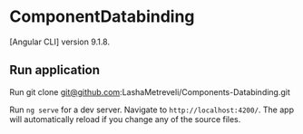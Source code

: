 # ComponentDatabinding

[Angular CLI] version 9.1.8.

## Run application

Run git clone git@github.com:LashaMetreveli/Components-Databinding.git

Run `ng serve` for a dev server. Navigate to `http://localhost:4200/`. The app will automatically reload if you change any of the source files.
